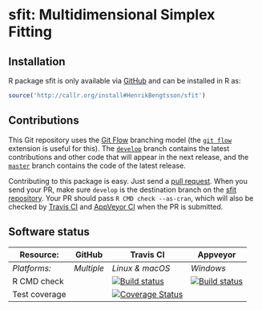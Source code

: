 # sfit: Multidimensional Simplex Fitting


## Installation
R package sfit is only available via [GitHub](https://github.com/HenrikBengtsson/sfit) and can be installed in R as:
```r
source('http://callr.org/install#HenrikBengtsson/sfit')
```




## Contributions

This Git repository uses the [Git Flow](http://nvie.com/posts/a-successful-git-branching-model/) branching model (the [`git flow`](https://github.com/petervanderdoes/gitflow-avh) extension is useful for this).  The [`develop`](https://github.com/HenrikBengtsson/sfit/tree/develop) branch contains the latest contributions and other code that will appear in the next release, and the [`master`](https://github.com/HenrikBengtsson/sfit) branch contains the code of the latest release.

Contributing to this package is easy.  Just send a [pull request](https://help.github.com/articles/using-pull-requests/).  When you send your PR, make sure `develop` is the destination branch on the [sfit repository](https://github.com/HenrikBengtsson/sfit).  Your PR should pass `R CMD check --as-cran`, which will also be checked by <a href="https://travis-ci.org/HenrikBengtsson/sfit">Travis CI</a> and <a href="https://ci.appveyor.com/project/HenrikBengtsson/sfit">AppVeyor CI</a> when the PR is submitted.


## Software status

| Resource:     | GitHub        | Travis CI       | Appveyor         |
| ------------- | ------------------- | --------------- | ---------------- |
| _Platforms:_  | _Multiple_          | _Linux & macOS_ | _Windows_        |
| R CMD check   |  | <a href="https://travis-ci.org/HenrikBengtsson/sfit"><img src="https://travis-ci.org/HenrikBengtsson/sfit.svg" alt="Build status"></a>   | <a href="https://ci.appveyor.com/project/HenrikBengtsson/sfit"><img src="https://ci.appveyor.com/api/projects/status/github/HenrikBengtsson/sfit?svg=true" alt="Build status"></a> |
| Test coverage |                     | <a href="https://codecov.io/gh/HenrikBengtsson/sfit"><img src="https://codecov.io/gh/HenrikBengtsson/sfit/branch/develop/graph/badge.svg" alt="Coverage Status"/></a>     |                  |
